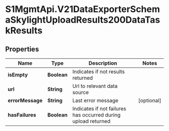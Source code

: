 # S1MgmtApi.V21DataExporterSchemaSkylightUploadResults200DataTaskResults

## Properties
Name | Type | Description | Notes
------------ | ------------- | ------------- | -------------
**isEmpty** | **Boolean** | Indicates if not results returned | 
**url** | **String** | Url to relevant data source | 
**errorMessage** | **String** | Last error message | [optional] 
**hasFailures** | **Boolean** | Indicates if not failures has occurred during upload returned | 


